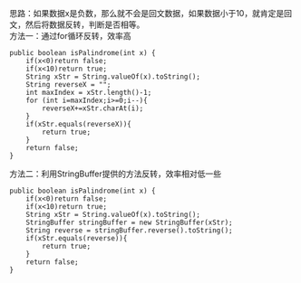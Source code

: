 思路：如果数据x是负数，那么就不会是回文数据，如果数据小于10，就肯定是回文，然后将数据反转，判断是否相等。</br>	
方法一：通过for循环反转，效率高

```
public boolean isPalindrome(int x) {
    if(x<0)return false;
    if(x<10)return true;
    String xStr = String.valueOf(x).toString();
    String reverseX = "";
    int maxIndex = xStr.length()-1;
    for (int i=maxIndex;i>=0;i--){
        reverseX+=xStr.charAt(i);
    }
    if(xStr.equals(reverseX)){
        return true;
    }
    return false;
}
```

方法二：利用StringBuffer提供的方法反转，效率相对低一些

```
public boolean isPalindrome(int x) {
    if(x<0)return false;
    if(x<10)return true;
    String xStr = String.valueOf(x).toString();
    StringBuffer stringBuffer = new StringBuffer(xStr);
    String reverse = stringBuffer.reverse().toString();
    if(xStr.equals(reverse)){
        return true;
    }
    return false;
}
```